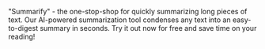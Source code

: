 "Summarify" - the one-stop-shop for quickly summarizing long pieces of text. Our AI-powered summarization tool condenses any text into an easy-to-digest summary in seconds. Try it out now for free and save time on your reading!
